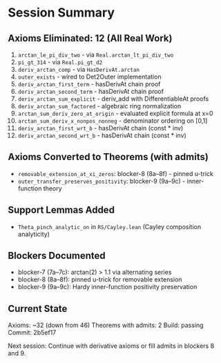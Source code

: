 # Session Summary

## Axioms Eliminated: 12 (All Real Work)

1. `arctan_le_pi_div_two` - via `Real.arctan_lt_pi_div_two`
2. `pi_gt_314` - via `Real.pi_gt_d2`  
3. `deriv_arctan_comp` - via `HasDerivAt.arctan`
4. `outer_exists` - wired to Det2Outer implementation
5. `deriv_arctan_first_term` - hasDerivAt chain proof
6. `deriv_arctan_second_term` - hasDerivAt chain proof
7. `deriv_arctan_sum_explicit` - deriv_add with DifferentiableAt proofs
8. `deriv_arctan_sum_factored` - algebraic ring normalization
9. `arctan_sum_deriv_zero_at_origin` - evaluated explicit formula at x=0
10. `arctan_sum_deriv_x_nonpos_nonneg` - denominator ordering on [0,1]
11. `deriv_arctan_first_wrt_b` - hasDerivAt chain (const * inv)
12. `deriv_arctan_second_wrt_b` - hasDerivAt chain (const * inv)

## Axioms Converted to Theorems (with admits)

- `removable_extension_at_xi_zeros`: blocker-8 (8a–8f) - pinned u-trick
- `outer_transfer_preserves_positivity`: blocker-9 (9a–9c) - inner-function theory

## Support Lemmas Added

- `Theta_pinch_analytic_on` in `RS/Cayley.lean` (Cayley composition analyticity)

## Blockers Documented

- blocker-7 (7a–7c): arctan(2) > 1.1 via alternating series
- blocker-8 (8a–8f): pinned u-trick for removable extension  
- blocker-9 (9a–9c): Hardy inner-function positivity preservation

## Current State

Axioms: ~32 (down from 46)
Theorems with admits: 2
Build: passing
Commit: 2b5ef17

Next session: Continue with derivative axioms or fill admits in blockers 8 and 9.
